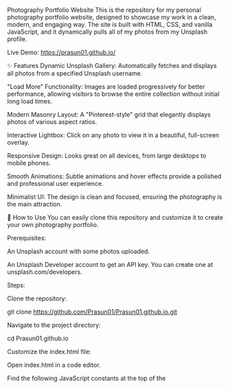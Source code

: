 Photography Portfolio Website
This is the repository for my personal photography portfolio website, designed to showcase my work in a clean, modern, and engaging way. The site is built with HTML, CSS, and vanilla JavaScript, and it dynamically pulls all of my photos from my Unsplash profile.

Live Demo: https://prasun01.github.io/

✨ Features
Dynamic Unsplash Gallery: Automatically fetches and displays all photos from a specified Unsplash username.

"Load More" Functionality: Images are loaded progressively for better performance, allowing visitors to browse the entire collection without initial long load times.

Modern Masonry Layout: A "Pinterest-style" grid that elegantly displays photos of various aspect ratios.

Interactive Lightbox: Click on any photo to view it in a beautiful, full-screen overlay.

Responsive Design: Looks great on all devices, from large desktops to mobile phones.

Smooth Animations: Subtle animations and hover effects provide a polished and professional user experience.

Minimalist UI: The design is clean and focused, ensuring the photography is the main attraction.

🚀 How to Use
You can easily clone this repository and customize it to create your own photography portfolio.

Prerequisites:

An Unsplash account with some photos uploaded.

An Unsplash Developer account to get an API key. You can create one at unsplash.com/developers.

Steps:

Clone the repository:

git clone https://github.com/Prasun01/Prasun01.github.io.git

Navigate to the project directory:

cd Prasun01.github.io

Customize the index.html file:

Open index.html in a code editor.

Find the following JavaScript constants at the top of the <script> tag:

const UNSPLASH_API_KEY = 'YOUR_UNSPLASH_API_KEY';
const UNSPLASH_USERNAME = 'YOUR_UNSPLASH_USERNAME';

Replace 'YOUR_UNSPLASH_API_KEY' with your own Unsplash API Access Key.

Replace 'YOUR_UNSPLASH_USERNAME' with your Unsplash username.

Update Personal Information:

Change the name in the <div class="logo"> and <title> tags.

Update the hero section text and other descriptive content to match your style.

Deploy:

If you're using GitHub Pages, simply commit and push your changes. Your site will be live at https://<your-github-username>.github.io/.

🛠️ Technologies Used
HTML5: For the structure of the website.

CSS3: For styling, layout (including masonry), and animations.

Vanilla JavaScript: For all dynamic functionality, including the API calls and lightbox feature.

Unsplash API: To fetch photo data dynamically.

📄 License
This project is licensed under the MIT License. See the LICENSE file for details. You are free to use, modify, and distribute this project.

📬 Contact
Prasun Mishra

Instagram: @shotbyprasun

Unsplash: @prasunmishra1
